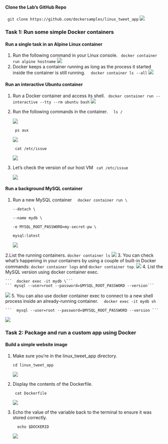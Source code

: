 #### Clone the Lab’s GitHub Repo
``` git clone https://github.com/dockersamples/linux_tweet_app```
![](https://github.com/Tyassasmita/tekn-cloud-computing/blob/master/minggu-09/c1.jpg)
### Task 1: Run some simple Docker containers
#### Run a single task in an Alpine Linux container
1. Run the following command in your Linux console.
``` docker container run alpine hostname```
![](https://github.com/Tyassasmita/tekn-cloud-computing/blob/master/minggu-09/L1.jpg)
2. Docker keeps a container running as long as the process it started inside the container is still running. 
```  docker container ls --all```
![](https://github.com/Tyassasmita/tekn-cloud-computing/blob/master/minggu-09/L2.jpg)
#### Run an interactive Ubuntu container
1. Run a Docker container and access its shell.
``` docker container run --interactive --tty --rm ubuntu bash```
![](https://github.com/Tyassasmita/tekn-cloud-computing/blob/master/minggu-09/L3.jpg)
2. Run the following commands in the container.
    ```  ls /```

    ![](https://github.com/Tyassasmita/tekn-cloud-computing/blob/master/minggu-09/L4.jpg)

    ``` ps aux```

    ![](https://github.com/Tyassasmita/tekn-cloud-computing/blob/master/minggu-09/L5.jpg)

    ``` cat /etc/issue```

    ![](https://github.com/Tyassasmita/tekn-cloud-computing/blob/master/minggu-09/L6.jpg)

3. Let’s check the version of our host VM
    ``` cat /etc/issue```
    
    ![](https://github.com/Tyassasmita/tekn-cloud-computing/blob/master/minggu-09/L7.jpg)

#### Run a background MySQL container
1. Run a new MySQL container
    ```  docker container run \```

    ```--detach \```
    
    ```--name mydb \```
    
    ```-e MYSQL_ROOT_PASSWORD=my-secret-pw \```
    
    ```mysql:latest```

    ![](https://github.com/Tyassasmita/tekn-cloud-computing/blob/master/minggu-09/L8.jpg)
    
 2.List the running containers.
 ```docker container ls```
![](https://github.com/Tyassasmita/tekn-cloud-computing/blob/master/minggu-09/L9.jpg)
3. You can check what’s happening in your containers by using a couple of built-in Docker commands: ```docker container logs``` and ```docker container top```.
    ![](https://github.com/Tyassasmita/tekn-cloud-computing/blob/master/minggu-09/L10.jpg)
4. List the MySQL version using docker container exec.

    ```  docker exec -it mydb \```
    ``` mysql --user=root --password=$MYSQL_ROOT_PASSWORD --version```

![](https://github.com/Tyassasmita/tekn-cloud-computing/blob/master/minggu-09/L11.jpg)
5. You can also use docker container exec to connect to a new shell process inside an already-running container. 
    ```  docker exec -it mydb sh```

    ```  mysql --user=root --password=$MYSQL_ROOT_PASSWORD --version ```
 
![](https://github.com/Tyassasmita/tekn-cloud-computing/blob/master/minggu-09/L12.jpg)

### Task 2: Package and run a custom app using Docker
#### Build a simple website image
1. Make sure you’re in the linux_tweet_app directory.

    ```cd linux_tweet_app```

    ![](https://github.com/Tyassasmita/tekn-cloud-computing/blob/master/minggu-09/L13.jpg)
2. Display the contents of the Dockerfile.

    ``` cat Dockerfile```
    
    ![](https://github.com/Tyassasmita/tekn-cloud-computing/blob/master/minggu-09/L14.jpg)
3. Echo the value of the variable back to the terminal to ensure it was stored correctly.

    ```  echo $DOCKERID```
    
    ![](https://github.com/Tyassasmita/tekn-cloud-computing/blob/master/minggu-09/L15.jpg)
